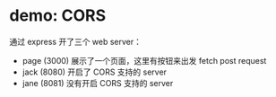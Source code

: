 # demo: CORS

通过 express 开了三个 web server：

- page (3000) 展示了一个页面，这里有按钮来出发 fetch post request
- jack (8080) 开启了 CORS 支持的 server
- jane (8081) 没有开启 CORS 支持的 server